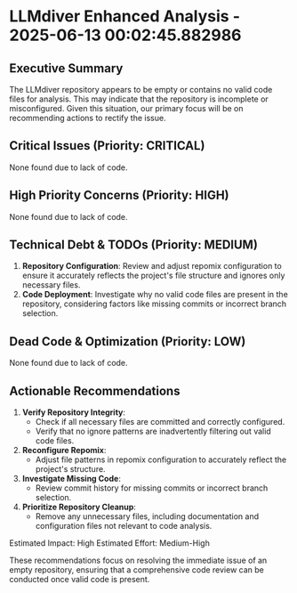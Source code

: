 # LLMdiver Enhanced Analysis - 2025-06-13 00:02:45.882986

## Executive Summary
The LLMdiver repository appears to be empty or contains no valid code files for analysis. This may indicate that the repository is incomplete or misconfigured. Given this situation, our primary focus will be on recommending actions to rectify the issue.

## Critical Issues (Priority: CRITICAL)
None found due to lack of code.

## High Priority Concerns (Priority: HIGH)
None found due to lack of code.

## Technical Debt & TODOs (Priority: MEDIUM)
1. **Repository Configuration**: Review and adjust repomix configuration to ensure it accurately reflects the project's file structure and ignores only necessary files.
2. **Code Deployment**: Investigate why no valid code files are present in the repository, considering factors like missing commits or incorrect branch selection.

## Dead Code & Optimization (Priority: LOW)
None found due to lack of code.

## Actionable Recommendations
1. **Verify Repository Integrity**:
	* Check if all necessary files are committed and correctly configured.
	* Verify that no ignore patterns are inadvertently filtering out valid code files.
2. **Reconfigure Repomix**:
	* Adjust file patterns in repomix configuration to accurately reflect the project's structure.
3. **Investigate Missing Code**:
	* Review commit history for missing commits or incorrect branch selection.
4. **Prioritize Repository Cleanup**:
	* Remove any unnecessary files, including documentation and configuration files not relevant to code analysis.

Estimated Impact: High
Estimated Effort: Medium-High

These recommendations focus on resolving the immediate issue of an empty repository, ensuring that a comprehensive code review can be conducted once valid code is present.